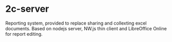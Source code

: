 # 2c-server
Reporting system, provided to replace sharing and collexting excel documents. Based on nodejs server, NW.js thin client and LibreOffice Online for report editing.
